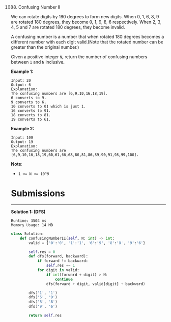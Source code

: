 1088. Confusing Number II

We can rotate digits by 180 degrees to form new digits. When 0, 1, 6, 8, 9 are rotated 180 degrees, they become 0, 1, 9, 8, 6 respectively. When 2, 3, 4, 5 and 7 are rotated 180 degrees, they become invalid.

A confusing number is a number that when rotated 180 degrees becomes a different number with each digit valid.(Note that the rotated number can be greater than the original number.)

Given a positive integer `N`, return the number of confusing numbers between `1` and `N` inclusive.

 

**Example 1:**
```
Input: 20
Output: 6
Explanation: 
The confusing numbers are [6,9,10,16,18,19].
6 converts to 9.
9 converts to 6.
10 converts to 01 which is just 1.
16 converts to 91.
18 converts to 81.
19 converts to 61.
```

**Example 2:**
```
Input: 100
Output: 19
Explanation: 
The confusing numbers are [6,9,10,16,18,19,60,61,66,68,80,81,86,89,90,91,98,99,100].
```

**Note:**

* `1 <= N <= 10^9`

# Submissions
---
**Solution 1: (DFS)**
```
Runtime: 3504 ms
Memory Usage: 14 MB
```
```python
class Solution:
    def confusingNumberII(self, N: int) -> int:
        valid = {'0':'0', '1':'1', '6':'9', '8':'8', '9':'6'}

        self.res = 0
        def dfs(forward, backward):
            if forward != backward:
                self.res += 1
            for digit in valid:
                if int(forward + digit) > N:
                    continue
                dfs(forward + digit, valid[digit] + backward)

        dfs('1', '1')
        dfs('6', '9')
        dfs('8', '8')
        dfs('9', '6')

        return self.res       
```